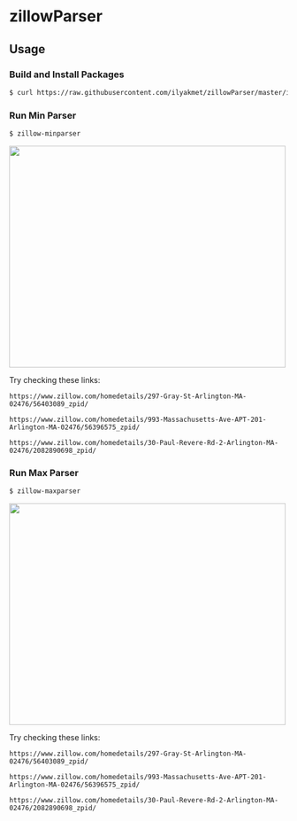 # zillowParser

## Usage

### Build and Install Packages
```bash
$ curl https://raw.githubusercontent.com/ilyakmet/zillowParser/master/install.sh | sh
```

### Run Min Parser
```bash
$ zillow-minparser
```
<img src="https://media.giphy.com/media/iFmeoLdVqUEbjRhYrD/giphy.gif" width="500" height="400"/>

Try checking these links:
```curl
https://www.zillow.com/homedetails/297-Gray-St-Arlington-MA-02476/56403089_zpid/

https://www.zillow.com/homedetails/993-Massachusetts-Ave-APT-201-Arlington-MA-02476/56396575_zpid/

https://www.zillow.com/homedetails/30-Paul-Revere-Rd-2-Arlington-MA-02476/2082890698_zpid/
```

### Run Max Parser
```bash
$ zillow-maxparser
```
<img src="https://media.giphy.com/media/TEiSUlULhSdcnwMbUo/giphy.gif" width="500" height="400"/>

Try checking these links:
```curl
https://www.zillow.com/homedetails/297-Gray-St-Arlington-MA-02476/56403089_zpid/

https://www.zillow.com/homedetails/993-Massachusetts-Ave-APT-201-Arlington-MA-02476/56396575_zpid/

https://www.zillow.com/homedetails/30-Paul-Revere-Rd-2-Arlington-MA-02476/2082890698_zpid/
```
